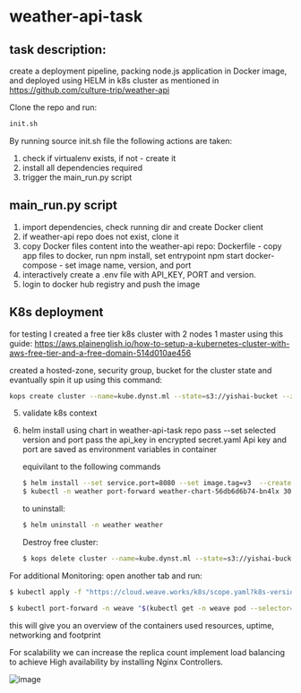 # weather-api-task

## task description:
create a deployment pipeline, packing node.js application in Docker image, and deployed using HELM in k8s cluster
as mentioned in https://github.com/culture-trip/weather-api

Clone the repo and run:
```sh
init.sh
```

By running source init.sh file the following actions are taken:
1) check if virtualenv exists, if not - create it
2) install all dependencies required 
3) trigger the main_run.py script

## main_run.py script
1) import dependencies, check running dir and create Docker client 
2) if weather-api repo does not exist, clone it
3) copy Docker files content into the weather-api repo:
   Dockerfile - copy app files to docker, run npm install, set entrypoint npm start
   docker-compose - set image name, version, and port
4) interactively create a .env file with API_KEY, PORT and version.
5) login to docker hub registry and push the image

## K8s deployment
for testing I created a free tier k8s cluster with 2 nodes 1 master using this guide:
https://aws.plainenglish.io/how-to-setup-a-kubernetes-cluster-with-aws-free-tier-and-a-free-domain-514d010ae456

created a hosted-zone, security group, bucket for the cluster state
and evantually spin it up using this command:
```sh
kops create cluster --name=kube.dynst.ml --state=s3://yishai-bucket --zones=eu-west-1a --node-count=2 --node-size=t3.medium --master-size=t3.medium --dns-zone=kube.dynst.ml --yes
```


5) validate k8s context 
6) helm install using chart in weather-api-task repo
   pass --set selected version and port 
   pass the api_key in encrypted secret.yaml 
   Api key and port are saved as environment variables in container

   equivilant to the following commands
   ```sh
   $ helm install --set service.port=8080 --set image.tag=v3  --create-namespace  -n weather -f values.yaml weather .
   $ kubectl -n weather port-forward weather-chart-56db6d6b74-bn4lx 3000:3000
   ```

   to uninstall:
   ```sh
   $ helm uninstall -n weather weather 
   ```
   Destroy free cluster:
   ```sh
   $ kops delete cluster --name=kube.dynst.ml --state=s3://yishai-bucket --yes
   ```

For additional Monitoring: 
   open another tab and run:
   ```sh
   $ kubectl apply -f "https://cloud.weave.works/k8s/scope.yaml?k8s-version=$(kubectl version | base64 | tr -d '\n')"
   ```
   ```sh
   $ kubectl port-forward -n weave "$(kubectl get -n weave pod --selector=weave-scope-component=app -o jsonpath='{.items..metadata.name}')" 4040
   ```
   
   this will give you an overview of the containers used resources, uptime, networking and footprint

For scalability we can increase the replica count implement load balancing to achieve High availability by installing Nginx Controllers.
   
   ![image](https://user-images.githubusercontent.com/37850722/127230596-fc17ec95-8f7c-4e99-8419-d9f41c2bf5bf.png)

